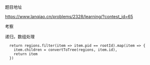 题目地址

https://www.lanqiao.cn/problems/2328/learning/?contest_id=65

考察

递归，数组处理

```
  return regions.filter(item => item.pid == rootId).map(item => {
    item.children = convertToTree(regions, item.id),
    return item
  })
```

